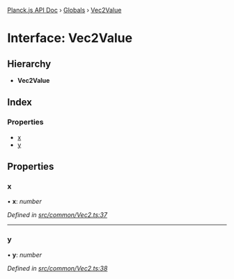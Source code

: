 [Planck.js API Doc](../README.md) › [Globals](../globals.md) › [Vec2Value](vec2value.md)

# Interface: Vec2Value

## Hierarchy

* **Vec2Value**

## Index

### Properties

* [x](vec2value.md#x)
* [y](vec2value.md#y)

## Properties

###  x

• **x**: *number*

*Defined in [src/common/Vec2.ts:37](https://github.com/shakiba/planck.js/blob/ae24904/src/common/Vec2.ts#L37)*

___

###  y

• **y**: *number*

*Defined in [src/common/Vec2.ts:38](https://github.com/shakiba/planck.js/blob/ae24904/src/common/Vec2.ts#L38)*
